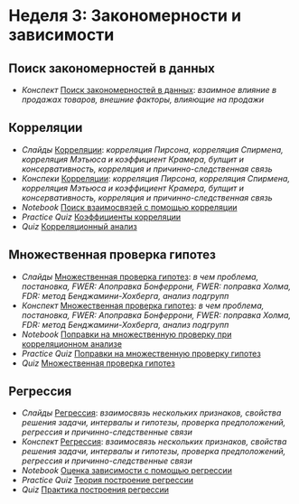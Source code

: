 # Неделя 3: Закономерности и зависимости
## Поиск закономерностей в данных
 * _Конспект_ [Поиск закономерностей в данных](week_3/materials/3-1.Poisk_zavisimostej_v_dannyh.pdf): _взаимное влияние в продажах товаров, внешние факторы, влияющие на продажи_

## Корреляции
 * _Слайды_ [Корреляции](week_3/materials/3.2.Korrelyacii_slides.pdf): _корреляция Пирсона, корреляция Спирмена, корреляция Мэтьюса и коэффициент Крамера, булщит и консервативность, корреляция и причинно-следственная связь_
 * _Конспеки_ [Корреляции](week_3/materials/3-2.Korrelyacii.pdf): _корреляция Пирсона, корреляция Спирмена, корреляция Мэтьюса и коэффициент Крамера, булщит и консервативность, корреляция и причинно-следственная связь_
 * _Notebook_ [Поиск взаимосвязей с помощью корреляции](week_3/notebooks/stat.correlation.ipynb)
 * _Practice Quiz_ [Коэффициенты корреляции](week_3/quizes/correlation.ipynb)
 * _Quiz_ [Корреляционный анализ](week_3/quizes/correlation_analysis.ipynb)

## Множественная проверка гипотез
 * _Слайды_ [Множественная проверка гипотез](week_3/materials/3.3.Mnozhestvennaya_proverka_gipotez_slides.pdf): _в чем проблема, постановка, FWER: Апоправка Бонферрони, FWER: поправка Холма, FDR: метод Бенджамини-Хохберга, анализ подгрупп_
 * _Конспект_ [Множественная проверка гипотез](week_3/materials/3-3.Mnozhestvennaya_proverka_gipotez.pdf): _в чем проблема, постановка, FWER: Апоправка Бонферрони, FWER: поправка Холма, FDR: метод Бенджамини-Хохберга, анализ подгрупп_
 * _Notebook_ [Поправки на множественную проверку при корреляционном анализе](week_3/notebooks/stat.multiple_hypothesis_testing.ipynb)
 * _Practice Quiz_ [Поправки на множественную проверку гипотез](week_3/quizes/multiple_hypothesis_testing.ipynb)
 * _Quiz_ [Множественная проверка гипотез](week_3/quizes/multiple_hypothesis_testing_quiz.ipynb)

## Регрессия
 * _Слайды_ [Регрессия](week_3/materials/3.4.Regressiya_slides.pdf): _взаимосвязь нескольких признаков, свойства решения задачи, интервалы и гипотезы, проверка предположений, регрессия и причинно-следственные связи_
 * _Конспект_ [Регрессия](week_3/materials/3-4.Regressiya.pdf): _взаимосвязь нескольких признаков, свойства решения задачи, интервалы и гипотезы, проверка предположений, регрессия и причинно-следственные связи_
 * _Notebook_ [Оценка зависимости с помощью регрессии](week_3/notebooks/stat.regression.ipynb)
 * _Practice Quiz_ [Теория построение регрессии](week_3/quizes/regression_models_theory.ipynb)
 * _Quiz_ [Практика построения регрессии](week_3/quizes/regression_models_practice.ipynb)
